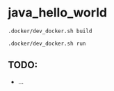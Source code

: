 # java_hello_world

``` bash
.docker/dev_docker.sh build
```
``` bash
.docker/dev_docker.sh run
```

## TODO:
- ...
